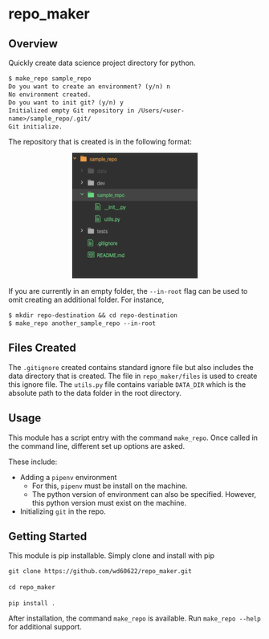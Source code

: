 # repo_maker

## Overview
Quickly create data science project directory for python.

```shell
$ make_repo sample_repo
Do you want to create an environment? (y/n) n
No environment created.
Do you want to init git? (y/n) y
Initialized empty Git repository in /Users/<user-name>/sample_repo/.git/
Git initialize.
```

The repository that is created is in the following format:
<p align="center">
  <img src="images/repo_outcome.png" width="250" height="250"/>
</p>

If you are currently in an empty folder, the `--in-root` flag can be used to omit creating an additional folder. For instance, 

```shell 
$ mkdir repo-destination && cd repo-destination
$ make_repo another_sample_repo --in-root
```

## Files Created

The `.gitignore` created contains standard ignore file but also includes the data directory that is created. The file in `repo_maker/files` is used to create this ignore file.
The `utils.py` file contains variable `DATA_DIR` which is the absolute path to the data folder in the root directory.

## Usage
This module has a script entry with the command `make_repo`. Once called in the command line, different set up options are asked.

These include:
* Adding a `pipenv` environment
    * For this, `pipenv` must be install on the machine.
    * The python version of environment can also be specified. However, this python version must exist on the machine.
* Initializing `git` in the repo.

## Getting Started
This module is pip installable. Simply clone and install with pip
``` shell
git clone https://github.com/wd60622/repo_maker.git

cd repo_maker

pip install .
```

After installation, the command `make_repo` is available. Run `make_repo --help` for additional support. 
